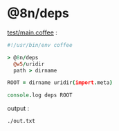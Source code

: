 [‼️]: ✏️README.mdt

# @8n/deps

[test/main.coffee](./test/main.coffee) :

```coffee
#!/usr/bin/env coffee

> @8n/deps
  @w5/uridir
  path > dirname

ROOT = dirname uridir(import.meta)

console.log deps ROOT
```

output :

```
./out.txt
```
